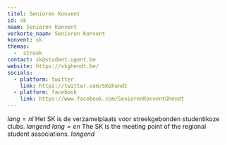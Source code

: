 ```yaml
---
titel: Senioren Konvent
id: sk
naam: Senioren Konvent
verkorte_naam: Senioren Konvent
konvent: sk
themas:
  -  streek
contact: sk@student.ugent.be
website: https://skghendt.be/
socials:
  - platform: twitter
    link: https://twitter.com/SKGhendt
  - platform: facebook
    link: https://www.facebook.com/SeniorenKonventGhendt
---
```

$lang=nl$ 
Het SK is de verzamelplaats voor streekgebonden studentikoze clubs. 
$langend$ 
$lang=en$ 
The SK is the meeting point of the regional student associations. 
$langend$
